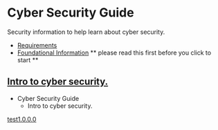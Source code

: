 <link rel="stylesheet" href="securityplusTraining.githubpages.io
/styles.css">

# Cyber Security Guide

Security information to help learn about cyber security.

- [Requirements](SecurityPlus/requirements.md)
- [Foundational Information](SecurityPlus/foundation.md) ** please read this first before you click to start **

## [Intro to cyber security. ](SecurityPlus/IntroductionToCyberSecurity.md)

* Cyber Security Guide
  * Intro to cyber security. 
<!-- //Todo
update wedsite to look better give it a navigation menu and a nice landing page
 -->
 
 [test1.0.0.0](todo/CheatsheetMarkdown.md)